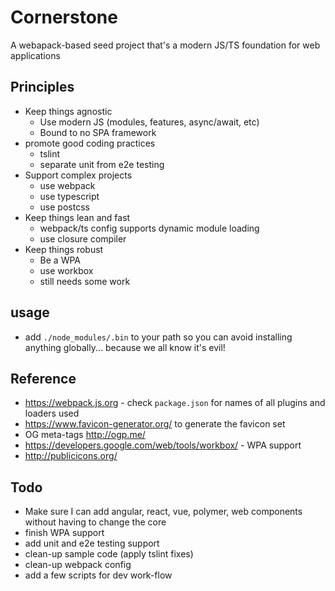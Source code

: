 # Cornerstone

A webapack-based seed project that's a modern JS/TS foundation for web applications

## Principles

* Keep things agnostic
  * Use modern JS (modules, features, async/await, etc)
  * Bound to no SPA framework
* promote good coding practices
  * tslint
  * separate unit from e2e testing
* Support complex projects
  * use webpack
  * use typescript
  * use postcss
* Keep things lean and fast
  * webpack/ts config supports dynamic module loading
  * use closure compiler
* Keep things robust
  * Be a WPA
  * use workbox
  * still needs some work

## usage
* add `./node_modules/.bin` to your path so you can avoid installing anything globally... because we all know it's evil!

## Reference
* https://webpack.js.org - check `package.json` for names of all plugins and loaders used
* https://www.favicon-generator.org/ to generate the favicon set
* OG meta-tags http://ogp.me/
* https://developers.google.com/web/tools/workbox/ - WPA support
* http://publicicons.org/


## Todo

* Make sure I can add angular, react, vue, polymer, web components without having to change the core
* finish WPA support
* add unit and e2e testing support
* clean-up sample code (apply tslint fixes)
* clean-up webpack config
* add a few scripts for dev work-flow
